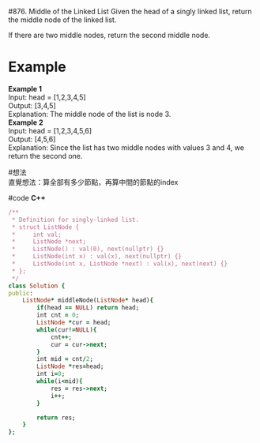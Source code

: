 #876. Middle of the Linked List
Given the head of a singly linked list, return the middle node of the linked list.

If there are two middle nodes, return the second middle node.

 
# Example
**Example 1**  
Input: head = [1,2,3,4,5]  
Output: [3,4,5]    
Explanation: The middle node of the list is node 3.  
**Example 2**  
Input: head = [1,2,3,4,5,6]  
Output: [4,5,6]  
Explanation: Since the list has two middle nodes with values 3 and 4, we return the second one.  

#想法  
直覺想法：算全部有多少節點，再算中間的節點的index

#code
**C++**
``` ruby
/**
 * Definition for singly-linked list.
 * struct ListNode {
 *     int val;
 *     ListNode *next;
 *     ListNode() : val(0), next(nullptr) {}
 *     ListNode(int x) : val(x), next(nullptr) {}
 *     ListNode(int x, ListNode *next) : val(x), next(next) {}
 * };
 */
class Solution {
public:
    ListNode* middleNode(ListNode* head){
        if(head == NULL) return head;
        int cnt = 0;
        ListNode *cur = head;
        while(cur!=NULL){
            cnt++;
            cur = cur->next; 
        }
        int mid = cnt/2;
        ListNode *res=head;
        int i=0;
        while(i<mid){
            res = res->next;
            i++;
        }

        return res;
    }
};
```
 
